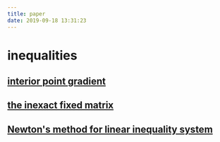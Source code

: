 ```yaml
---
title: paper
date: 2019-09-18 13:31:23
---
```

# inequalities
## [interior point gradient](../pdf/paper/math/inequalities/interior_point_gradient_algorithm_for_totally_nonnegative_least_squares_problems\(Maziar_Salahi\).pdf)
## [the inexact fixed matrix](../pdf/paper/math/inequalities/the_inexact_fixed_matrix\(Yuan_Lei\).pdf)
## [Newton's method for linear inequality system](../pdf/paper/math/inequalities/)
